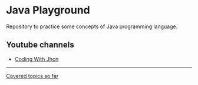 # Java Playground

Repository to practice some concepts of Java programming language.

## Youtube channels

- [Coding With Jhon](https://www.youtube.com/@CodingWithJohn)

---

[Covered topics so far](https://github.com/jrmatos/java-playground/blob/main/notes.txt)
